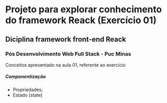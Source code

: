 # Projeto para explorar conhecimento do framework Reack (Exercício 01)
## Diciplina framework front-end Reack
### Pós Desenvolvimento Web Full Stack - Puc Minas

Conceitos apresentado na aula 01, referente ao exercício 

##### Componentização

* Propriedades;
* Estado (state)